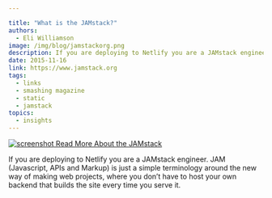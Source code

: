 ```yaml
---

title: "What is the JAMstack?"
authors:
  - Eli Williamson
image: /img/blog/jamstackorg.png
description: If you are deploying to Netlify you are a JAMstack engineer. JAM (Javascript, APIs and Markup) is just a simple terminology around the new way of making web projects.
date: 2015-11-16
link: https://www.jamstack.org
tags:
  - links
  - smashing magazine
  - static
  - jamstack
topics:
  - insights
---
```


[![screenshot](/img/blog/jamstackorg.png) Read More About the JAMstack](https://www.jamstack.org)

If you are deploying to Netlify you are a JAMstack engineer. JAM (Javascript, APIs and Markup) is just a simple terminology around the new way of making web projects, where you don’t have to host your own backend that builds the site every time you serve it.
